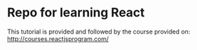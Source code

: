 # Repo for learning React

This tutorial is provided and followed by the course provided on: http://courses.reactjsprogram.com/ 